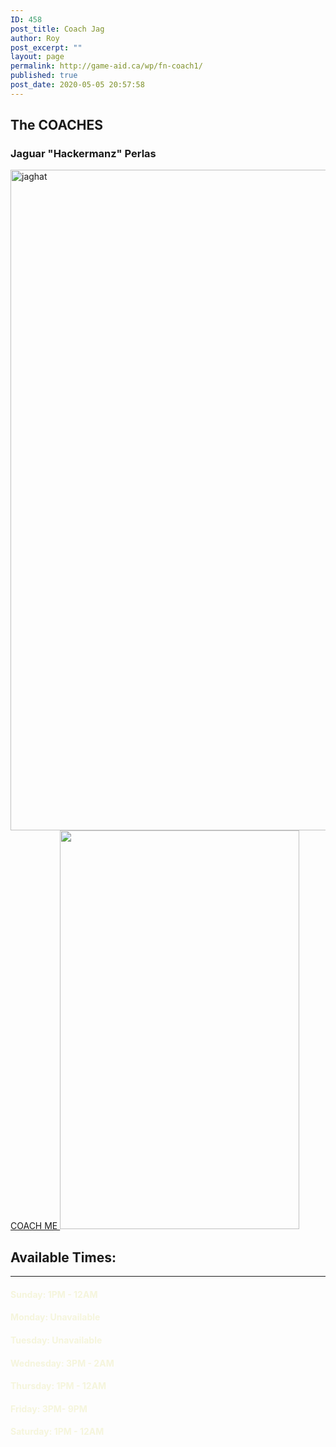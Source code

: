 ```yaml
---
ID: 458
post_title: Coach Jag
author: Roy
post_excerpt: ""
layout: page
permalink: http://game-aid.ca/wp/fn-coach1/
published: true
post_date: 2020-05-05 20:57:58
---
```

<h2>The COACHES</h2>		
			<h3>Jaguar "Hackermanz" Perlas</h3>		
										<img width="768" height="1057" src="http://game-aid.ca/wp/wp-content/uploads/2020/05/unknown-768x1057.png" alt="jaghat" srcset="http://game-aid.ca/wp/wp-content/uploads/2020/05/unknown-768x1057.png 768w, http://game-aid.ca/wp/wp-content/uploads/2020/05/unknown-218x300.png 218w, http://game-aid.ca/wp/wp-content/uploads/2020/05/unknown-744x1024.png 744w, http://game-aid.ca/wp/wp-content/uploads/2020/05/unknown-600x826.png 600w, http://game-aid.ca/wp/wp-content/uploads/2020/05/unknown.png 927w" sizes="(max-width: 768px) 100vw, 768px" />											
			<a href="#" role="button">
						COACH ME
					</a>
										<img width="383" height="638" src="http://game-aid.ca/wp/wp-content/uploads/2020/05/Annotation-2020-05-05-205025.jpg" alt="" srcset="http://game-aid.ca/wp/wp-content/uploads/2020/05/Annotation-2020-05-05-205025.jpg 383w, http://game-aid.ca/wp/wp-content/uploads/2020/05/Annotation-2020-05-05-205025-180x300.jpg 180w" sizes="(max-width: 383px) 100vw, 383px" />											
		<h2><strong>Available Times:</strong></h2>
<hr />
<style>
h4 {color: beige;}</style>
<h4><strong>Sunday</strong>: 1PM - 12AM</h4>
<h4><strong>Monday</strong>: Unavailable</h4>
<h4><strong>Tuesday</strong>: Unavailable</h4>
<h4><strong>Wednesday</strong>: 3PM - 2AM</h4>
<h4><strong>Thursday</strong>: 1PM - 12AM</h4>
<h4><strong>Friday</strong>: 3PM- 9PM</h4>
<h4><strong>Saturday</strong>: 1PM - 12AM</h4>
